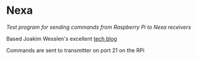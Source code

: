 # Nexa
*Test program for sending commands from Raspberry Pi to Nexa receivers*

Based Joakim Wesslen's excellent [tech blog](http://tech.jolowe.se)

Commands are sent to transmitter on port 21 on the RPi
